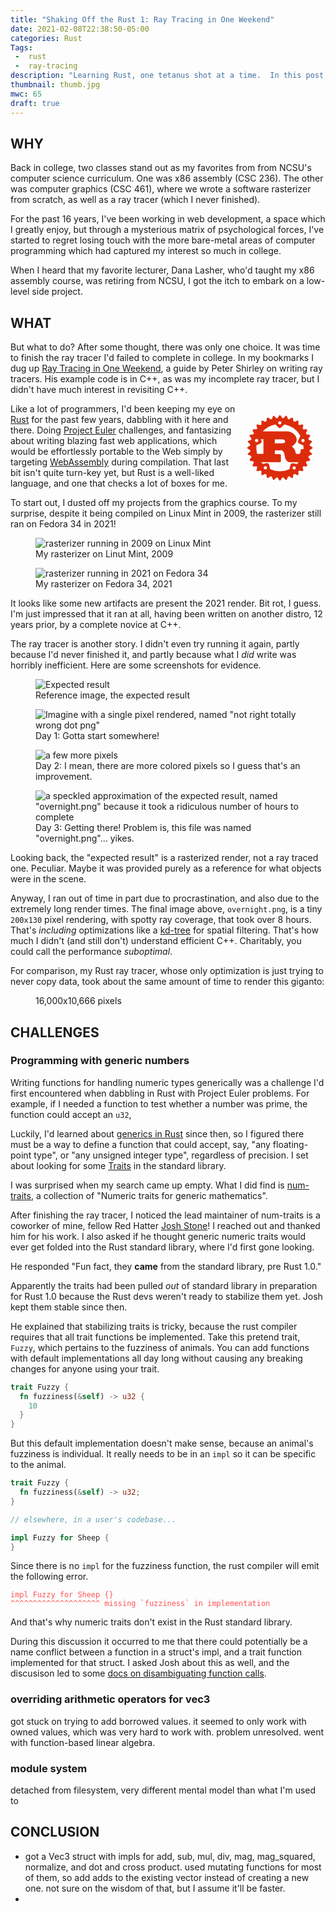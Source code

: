 ```yaml
---
title: "Shaking Off the Rust 1: Ray Tracing in One Weekend"
date: 2021-02-08T22:38:50-05:00
categories: Rust
Tags:
 -  rust
 -  ray-tracing
description: "Learning Rust, one tetanus shot at a time.  In this post, I work on building a Ray Tracer in One* Weekend."
thumbnail: thumb.jpg
mwc: 65
draft: true
---
```


## WHY

Back in college, two classes stand out as my favorites from from NCSU's computer science curriculum.  One was x86 assembly (CSC 236).  The other was computer graphics (CSC 461), where we wrote a software rasterizer from scratch, as well as a ray tracer (which I never finished).

For the past 16 years, I've been working in web development, a space which I greatly enjoy, but through a mysterious matrix of psychological forces, I've started to regret losing touch with the more bare-metal areas of computer programming which had captured my interest so much in college.

When I heard that my favorite lecturer, Dana Lasher, who'd taught my x86 assembly course, was retiring from NCSU, I got the itch to embark on a low-level side project.

## WHAT

But what to do?  After some thought, there was only one choice.  It was time to finish the ray tracer I'd failed to complete in college.  In my bookmarks I dug up [Ray Tracing in One Weekend](https://raytracing.github.io/), a guide by Peter Shirley on writing ray tracers.  His example code is in C++, as was my incomplete ray tracer, but I didn't have much interest in revisiting C++.

<svg class="float-comp" height="144" width="144" xmlns="http://www.w3.org/2000/svg"><path d="m71.05 23.68c-26.06 0-47.27 21.22-47.27 47.27s21.22 47.27 47.27 47.27 47.27-21.22 47.27-47.27-21.22-47.27-47.27-47.27zm-.07 4.2a3.1 3.11 0 0 1 3.02 3.11 3.11 3.11 0 0 1 -6.22 0 3.11 3.11 0 0 1 3.2-3.11zm7.12 5.12a38.27 38.27 0 0 1 26.2 18.66l-3.67 8.28c-.63 1.43.02 3.11 1.44 3.75l7.06 3.13a38.27 38.27 0 0 1 .08 6.64h-3.93c-.39 0-.55.26-.55.64v1.8c0 4.24-2.39 5.17-4.49 5.4-2 .23-4.21-.84-4.49-2.06-1.18-6.63-3.14-8.04-6.24-10.49 3.85-2.44 7.85-6.05 7.85-10.87 0-5.21-3.57-8.49-6-10.1-3.42-2.25-7.2-2.7-8.22-2.7h-40.6a38.27 38.27 0 0 1 21.41-12.08l4.79 5.02c1.08 1.13 2.87 1.18 4 .09zm-44.2 23.02a3.11 3.11 0 0 1 3.02 3.11 3.11 3.11 0 0 1 -6.22 0 3.11 3.11 0 0 1 3.2-3.11zm74.15.14a3.11 3.11 0 0 1 3.02 3.11 3.11 3.11 0 0 1 -6.22 0 3.11 3.11 0 0 1 3.2-3.11zm-68.29.5h5.42v24.44h-10.94a38.27 38.27 0 0 1 -1.24-14.61l6.7-2.98c1.43-.64 2.08-2.31 1.44-3.74zm22.62.26h12.91c.67 0 4.71.77 4.71 3.8 0 2.51-3.1 3.41-5.65 3.41h-11.98zm0 17.56h9.89c.9 0 4.83.26 6.08 5.28.39 1.54 1.26 6.56 1.85 8.17.59 1.8 2.98 5.4 5.53 5.4h16.14a38.27 38.27 0 0 1 -3.54 4.1l-6.57-1.41c-1.53-.33-3.04.65-3.37 2.18l-1.56 7.28a38.27 38.27 0 0 1 -31.91-.15l-1.56-7.28c-.33-1.53-1.83-2.51-3.36-2.18l-6.43 1.38a38.27 38.27 0 0 1 -3.32-3.92h31.27c.35 0 .59-.06.59-.39v-11.06c0-.32-.24-.39-.59-.39h-9.15zm-14.43 25.33a3.11 3.11 0 0 1 3.02 3.11 3.11 3.11 0 0 1 -6.22 0 3.11 3.11 0 0 1 3.2-3.11zm46.05.14a3.11 3.11 0 0 1 3.02 3.11 3.11 3.11 0 0 1 -6.22 0 3.11 3.11 0 0 1 3.2-3.11z"/><path d="m115.68 70.95a44.63 44.63 0 0 1 -44.63 44.63 44.63 44.63 0 0 1 -44.63-44.63 44.63 44.63 0 0 1 44.63-44.63 44.63 44.63 0 0 1 44.63 44.63zm-.84-4.31 6.96 4.31-6.96 4.31 5.98 5.59-7.66 2.87 4.78 6.65-8.09 1.32 3.4 7.46-8.19-.29 1.88 7.98-7.98-1.88.29 8.19-7.46-3.4-1.32 8.09-6.65-4.78-2.87 7.66-5.59-5.98-4.31 6.96-4.31-6.96-5.59 5.98-2.87-7.66-6.65 4.78-1.32-8.09-7.46 3.4.29-8.19-7.98 1.88 1.88-7.98-8.19.29 3.4-7.46-8.09-1.32 4.78-6.65-7.66-2.87 5.98-5.59-6.96-4.31 6.96-4.31-5.98-5.59 7.66-2.87-4.78-6.65 8.09-1.32-3.4-7.46 8.19.29-1.88-7.98 7.98 1.88-.29-8.19 7.46 3.4 1.32-8.09 6.65 4.78 2.87-7.66 5.59 5.98 4.31-6.96 4.31 6.96 5.59-5.98 2.87 7.66 6.65-4.78 1.32 8.09 7.46-3.4-.29 8.19 7.98-1.88-1.88 7.98 8.19-.29-3.4 7.46 8.09 1.32-4.78 6.65 7.66 2.87z" fill-rule="evenodd" stroke-linecap="round" stroke-linejoin="round" stroke-width="3"/></svg>

Like a lot of programmers, I'd been keeping my eye on [Rust](https://www.rust-lang.org/) for the past few years, dabbling with it here and there.  Doing [Project Euler](https://projecteuler.net/) challenges, and fantasizing about writing blazing fast web applications, which would be effortlessly portable to the Web simply by targeting [WebAssembly](https://webassembly.org/) during compilation.  That last bit isn't quite turn-key yet, but Rust is a well-liked language, and one that checks a lot of boxes for me.



<style>
.float-comp {
  float: right;
  shape-margin: 1em;
}
.float-comp path {
  fill: rgb(220,44,12);
  stroke: rgb(220,44,12);
}
</style>



To start out, I dusted off my projects from the graphics course.  To my surprise, despite it being compiled on Linux Mint in 2009, the rasterizer still ran on Fedora 34 in 2021!

<div class="beside">
    <figure>
        <img src="./csc461/csc461_tor_sidebyside.png" alt="rasterizer running in 2009 on Linux Mint" loading="lazy" />
        <figcaption>My rasterizer on Linut Mint, 2009</figcaption>
    </figure>
    <figure>
        <img src="./csc461/csc461-fedora34.png" alt="rasterizer running in 2021 on Fedora 34" loading="lazy" />
        <figcaption>My rasterizer on Fedora 34, 2021</figcaption>
    </figure>
</div>

It looks like some new artifacts are present the 2021 render.  Bit rot, I guess. I'm just impressed that it ran at all, having been written on another distro, 12 years prior, by a complete novice at C++.

The ray tracer is another story.  I didn't even try running it again, partly because I'd never finished it, and partly because what I _did_ write was horribly inefficient.  Here are some screenshots for evidence.

<div class="beside">
    <figure>
        <picture>
          <source srcset="./csc461/test_view.avif" type="image/avif">
          <source srcset="./csc461/test_view.webp" type="image/webp">
          <img src="./csc461/test_view.jpg" alt="Expected result" loading="lazy">
        </picture>
        <figcaption>Reference image, the expected result</figcaption>
    </figure>
    <figure>
        <img src="./csc461/not_right_totally_wrong.png" alt='Imagine with a single pixel rendered, named "not right totally wrong dot png"' loading="lazy" />
        <figcaption>Day 1: Gotta start somewhere!</figcaption>
    </figure>
    <figure>
        <img src="./csc461/pass4.png" alt='a few more pixels'  loading="lazy"/>
        <figcaption>Day 2: I mean, there are more colored pixels so I guess that's an improvement.</figcaption>
    </figure>
    <figure>
        <img src="./csc461/overnight.png" alt='a speckled approximation of the expected result, named "overnight.png" because it took a ridiculous number of hours to complete' loading="lazy" />
        <figcaption>Day 3: Getting there!  Problem is, this file was named "overnight.png"... yikes.</figcaption>
    </figure>
</div>

Looking back, the "expected result" is a rasterized render, not a ray traced one.  Peculiar.  Maybe it was provided purely as a reference for what objects were in the scene.

Anyway, I ran out of time in part due to procrastination, and also due to the extremely long render times.  The final image above, `overnight.png`, is a tiny `200x130` pixel rendering, with spotty ray coverage, that took over 8 hours.  That's _including_ optimizations like a [kd-tree](https://en.wikipedia.org/wiki/K-d_tree) for spatial filtering.  That's how much I didn't (and still don't) understand efficient C++.  Charitably, you could call the performance _suboptimal_.

For comparison, my Rust ray tracer, whose only optimization is just trying to never copy data, took about the same amount of time to render this giganto:

<figure>
  <picture>
    <source srcset="./overnight-equivalent.avif" type="image/avif">
    <source srcset="./overnight-equivalent.webp" type="image/webp">
    <img src="./overnight-equivalent.jpg" alt='' loading="lazy" />
  </picture>
  <figcaption>16,000x10,666 pixels</figcaption>
</figure>

## CHALLENGES

### Programming with generic numbers

Writing functions for handling numeric types generically was a challenge I'd first encountered when dabbling in Rust with Project Euler problems.  For example, if I needed a function to test whether a number was prime, the function could accept an `u32`,

Luckily, I'd learned about [generics in Rust](https://doc.rust-lang.org/book/ch10-01-syntax.html) since then, so I figured there must be a way to define a function that could accept, say, "any floating-point type", or "any unsigned integer type", regardless of precision.  I set about looking for some [Traits](https://doc.rust-lang.org/book/ch10-02-traits.html) in the standard library.

I was surprised when my search came up empty.  What I did find is [num-traits](https://docs.rs/num-traits/0.2.14/num_traits/), a collection of "Numeric traits for generic mathematics".

After finishing the ray tracer, I noticed the lead maintainer of num-traits is a coworker of mine, fellow Red Hatter [Josh Stone](https://github.com/cuviper)! I reached out and thanked him for his work.  I also asked if he thought generic numeric traits would ever get folded into the Rust standard library, where I'd first gone looking.

He responded "Fun fact, they **came** from the standard library, pre Rust 1.0."

Apparently the traits had been pulled _out_ of standard library in preparation for Rust 1.0 because the Rust devs weren't ready to stabilize them yet.  Josh kept them stable since then.

He explained that stabilizing traits is tricky, because the rust compiler requires that all trait functions be implemented.  Take this pretend trait, `Fuzzy`, which pertains to the fuzziness of animals.  You can add functions with default implementations all day long without causing any breaking changes for anyone using your trait.

```rs
trait Fuzzy {
  fn fuzziness(&self) -> u32 {
    10
  }
}
```

But this default implementation doesn't make sense, because an animal's fuzziness is individual.  It really needs to be in an `impl` so it can be specific to the animal.

```rs
trait Fuzzy {
  fn fuzziness(&self) -> u32;
}

// elsewhere, in a user's codebase...

impl Fuzzy for Sheep {
}
```

Since there is no `impl` for the fuzziness function, the rust compiler will emit the following error.

<pre><code style="color: #ff5353">impl Fuzzy for Sheep {}
^^^^^^^^^^^^^^^^^^^^ missing `fuzziness` in implementation
</code></pre>

And that's why numeric traits don't exist in the Rust standard library.

During this discussion it occurred to me that there could potentially be a name conflict between a function in a struct's impl, and a trait function implemented for that struct.  I asked Josh about this as well, and the discusison led to some [docs on disambiguating function calls](https://doc.rust-lang.org/reference/expressions/call-expr.html#disambiguating-function-calls).

### overriding arithmetic operators for vec3

got stuck on trying to add borrowed values.  it seemed to only work with owned values, which was very hard to work with.  problem unresolved.  went with function-based linear algebra.

### module system

detached from filesystem, very different mental model than what I'm used to

## CONCLUSION

 - got a Vec3 struct with impls for add, sub, mul, div, mag, mag_squared, normalize, and dot and cross product.  used mutating functions for most of them, so add adds to the existing vector instead of creating a new one.  not sure on the wisdom of that, but I assume it'll be faster.
 -
